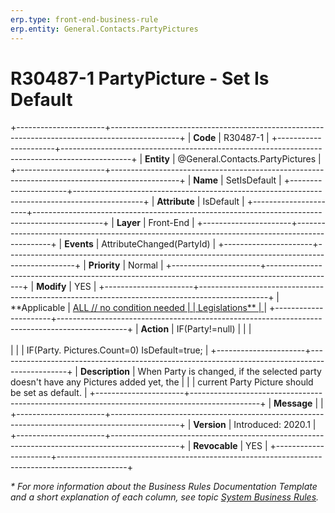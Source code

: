 ```yaml
---
erp.type: front-end-business-rule
erp.entity: General.Contacts.PartyPictures
---
```


# R30487-1 PartyPicture - Set Is Default
+----------------------+-----------------------------------------------------------------------------------------------+
| **Code**             | R30487-1                                                                                      |
+----------------------+-----------------------------------------------------------------------------------------------+
| **Entity**           | @General.Contacts.PartyPictures                                                               |
+----------------------+-----------------------------------------------------------------------------------------------+
| **Name**             | SetIsDefault                                                                                  |
+----------------------+-----------------------------------------------------------------------------------------------+
| **Attribute**        | IsDefault                                                                                     |
+----------------------+-----------------------------------------------------------------------------------------------+
| **Layer**            | Front-End                                                                                     |
+----------------------+-----------------------------------------------------------------------------------------------+
| **Events**           | AttributeChanged(PartyId)                                                                     |
+----------------------+-----------------------------------------------------------------------------------------------+
| **Priority**         | Normal                                                                                        |
+----------------------+-----------------------------------------------------------------------------------------------+
| **Modify**           | YES                                                                                           |
+----------------------+-----------------------------------------------------------------------------------------------+
| **Applicable         | [ALL // no condition needed                                                                   |
| Legislations**       | ](xref:applicable-legislations)                                                               |
+----------------------+-----------------------------------------------------------------------------------------------+
| **Action**           | IF(Party!=null)                                                                               |
|                      | <br/><br/>                                                                                    |
|                      | IF(Party. Pictures.Count=0) IsDefault=true;                                                   |
+----------------------+-----------------------------------------------------------------------------------------------+
| **Description**      | When Party is changed, if the selected party doesn\'t have any Pictures added yet, the        |
|                      | current Party Picture should be set as default.                                               |
+----------------------+-----------------------------------------------------------------------------------------------+
| **Message**          |                                                                                               |
+----------------------+-----------------------------------------------------------------------------------------------+
| **Version**          | Introduced: 2020.1                                                                            |
+----------------------+-----------------------------------------------------------------------------------------------+
| **Revocable**        | YES                                                                                           |
+----------------------+-----------------------------------------------------------------------------------------------+

*\* For more information about the Business Rules Documentation Template and a short explanation of each column, see
topic [System Business Rules](../templates/template-description-system-business-rules.md).*
